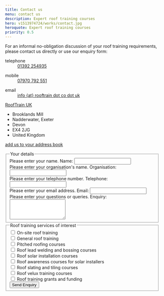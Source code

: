 ```yaml
---
title: Contact us
menu: contact us
description: Expert roof training courses
hero: v1513974724/works/contact.jpg
heroquote: Expert roof training courses
priority: 0.5
---
```


For an informal no-obligation discussion of your roof training requirements, please contact us directly or use our enquiry form:

<div class="vcard" itemscope="itemscope" itemtype="http://schema.org/Organization">
<dl class="tel">
<dt class="type" title="telephone">telephone</dt>
<dd class="value" title="telephone" itemprop="telephone"><a href="tel:+44-1392-254935">01392 254935</a></dd>
</dl>
<dl class="tel">
<dt class="type" title="mobile">mobile</dt>
<dd class="value" title="mobile"><a href="tel:+44-7970-792551">07970 792 551</a></dd>
</dl>
<dl>
<dt>email</dt>
<dd><a href="/contact-us" class="email" itemprop="email" title="email us">info {at} rooftrain dot co dot uk</a></dd>
</dl>
<p><a href="/" class="fn org url" itemprop="name">RoofTrain UK</a></p>
<ul class="adr" itemprop="address" itemscope="itemscope" itemtype="http://schema.org/PostalAddress">
<li class="street-address" itemprop="streetAddress">Brooklands Mill</li>
<li class="locality" itemprop="addressLocality">Nadderwater, Exeter</li>
<li class="region" itemprop="addressRegion">Devon</li>
<li class="postal-code" itemprop="postalCode">EX4 2JG</li>
<li class="country-name" itemprop="addressCountry">United Kingdom</li>
</ul>
<p class="add"><a href="[root]downloads/rooftrainuk.vcf" title="download VCF file">add us to your address book</a></p>

</div>


<form id="enquiry" action="[root]ws/enquiry" method="post">

<fieldset>
<legend>Your details</legend>

<div>
	<label for="contact" class="help">Please enter your name.</label>
	<label for="contact">Name:</label>
	<input type="text" id="contact" name="contact" value="" maxlength="80" />
</div>

<div>
	<label for="organisation" class="help">Please enter your organisation's name.</label>
	<label for="organisation">Organisation:</label>
	<input type="text" id="organisation" name="organisation" value="" maxlength="100" />
</div>

<div>
	<label for="telephone" class="help">Please enter your telephone number.</label>
	<label for="telephone">Telephone:</label>
	<input type="tel" id="telephone" name="telephone" value="" maxlength="20" />
</div>

<div>
	<label for="email" class="help">Please enter your email address.</label>
	<label for="email">Email:</label>
	<input type="email" id="email" name="email" value="" maxlength="80" />
</div>

<div>
	<label for="query" class="help">Please enter your questions or queries.</label>
	<label for="query">Enquiry:</label>
	<textarea id="query" name="query" rows="4" cols="20"></textarea>
</div>

</fieldset>

<fieldset>
<legend>Roof training services of interest</legend>

<div class="checkbox">
<input type="checkbox" id="rtonsite" name="rtonsite" />
<label for="rtonsite">On-site roof training</label>
</div>
<div class="checkbox">
<input type="checkbox" id="rtgeneral" name="rtgeneral" />
<label for="rtgeneral">General roof training</label>
</div>
<div class="checkbox">
<input type="checkbox" id="rtpitched" name="rtpitched" />
<label for="rtpitched">Pitched roofing courses</label>
</div>
<div class="checkbox">
<input type="checkbox" id="rtlead" name="rtlead" />
<label for="rtlead">Roof lead welding and bossing courses</label>
</div>
<div class="checkbox">
<input type="checkbox" id="rtsolar" name="rtsolar" />
<label for="rtsolar">Roof solar installation courses</label>
</div>
<div class="checkbox">
<input type="checkbox" id="rtsolaraware" name="rtsolaraware" />
<label for="rtsolaraware">Roof awareness courses for solar installers</label>
</div>
<div class="checkbox">
<input type="checkbox" id="rttiling" name="rttiling" />
<label for="rttiling">Roof slating and tiling courses</label>
</div>
<div class="checkbox">
<input type="checkbox" id="rtvelux" name="rtvelux" />
<label for="rtvelux">Roof velux training courses</label>
</div>
<div class="checkbox">
<input type="checkbox" id="rtgrants" name="rtgrants" />
<label for="rtgrants">Roof training grants and funding</label>
</div>

<div class="button">
	<button type="submit" name="submit" value="send">Send Enquiry</button>
</div>

</fieldset>
</form>
